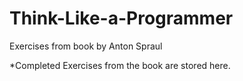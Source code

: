 # Think-Like-a-Programmer
Exercises from book by Anton Spraul

*Completed Exercises from the book are stored here.
